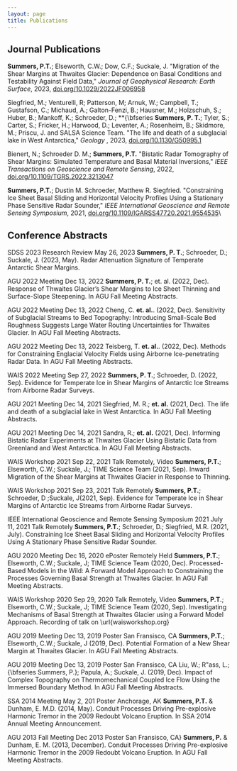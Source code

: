 ```yaml
---
layout: page
title: Publications
---
```

## Journal Publications

**Summers, P.T.**; Elseworth, C.W.; Dow, C.F.; Suckale, J. 
"Migration of the Shear Margins at Thwaites Glacier: Dependence on Basal Conditions and Testability Against Field Data," _Journal of Geophysical Research: Earth Surface_, 2023, [doi.org/10.1029/2022JF006958](https://doi.org/10.1029/2022JF006958) 

Siegfried, M.; Venturelli, R; Patterson, M; Arnuk, W.; Campbell, T.; Gustafson, C.; Michaud, A.; Galton-Fenzi, B.; Hausner, M.; Holzschuh, S.; Huber, B.; Mankoff, K.; Schroeder, D.; **{\bfseries **Summers, P. T.**; Tyler, S.; Carter, S.; Fricker, H.; Harwood, D.; Leventer, A.; Rosenheim, B.; Skidmore, M.; Priscu, J. and SALSA Science Team. "The life and death of a subglacial lake in West Antarctica," _Geology_ , 2023, [doi.org/10.1130/G50995.1](https://doi.org/10.1130/G50995.1) 

Bienert, N.; Schroeder D. M.; **Summers, P.T.**
"Bistatic Radar Tomography of Shear Margins: Simulated Temperature and Basal Material Inversions," _IEEE Transactions on Geoscience and Remote Sensing_, 2022, [doi.org/10.1109/TGRS.2022.3213047](https://doi.org/10.1109/TGRS.2022.3213047) 

**Summers, P.T.**;  Dustin M. Schroeder, Matthew R. Siegfried. 
"Constraining Ice Sheet Basal Sliding and Horizontal Velocity Profiles Using a Stationary Phase Sensitive Radar Sounder," _IEEE International Geoscience and Remote Sensing Symposium_, 2021, [doi.org/10.1109/IGARSS47720.2021.9554535](https://doi.org/10.1109/IGARSS47720.2021.9554535)\\

## Conference Abstracts

SDSS 2023 Research Review
May 26, 2023
**Summers, P. T.**; Schroeder, D.; Suckale, J. (2023, May). Radar Attenuation Signature of Temperate Antarctic Shear Margins.


AGU 2022 Meeting
Dec 13, 2022
**Summers, P. T.**; et. al. (2022, Dec). Response of Thwaites Glacier’s Shear Margins to Ice Sheet Thinning and Surface-Slope Steepening. In AGU Fall Meeting Abstracts.


AGU 2022 Meeting
Dec 13, 2022
Cheng, C. **et. al.**. (2022, Dec). Sensitivity of Subglacial Streams to Bed Topography: Introducing Small-Scale Bed Roughness Suggests Large Water Routing Uncertainties for Thwaites Glacier. In AGU Fall Meeting Abstracts.


AGU 2022 Meeting
Dec 13, 2022
Teisberg, T. **et. al.**. (2022, Dec). Methods for Constraining Englacial Velocity Fields using Airborne Ice-penetrating Radar Data. In AGU Fall Meeting Abstracts.


WAIS 2022 Meeting
Sep 27, 2022
**Summers, P. T.**; Schroeder, D. (2022, Sep). Evidence for Temperate Ice in Shear Margins of Antarctic Ice Streams from Airborne Radar Surveys.


AGU 2021 Meeting
Dec 14, 2021
Siegfried, M. R.; **et. al.** (2021, Dec). The life and death of a subglacial lake in West Antarctica. In AGU Fall Meeting Abstracts.


AGU 2021 Meeting Dec 14, 2021
Sandra, R.; **et. al.** (2021, Dec). Informing Bistatic Radar Experiments at Thwaites Glacier Using Bistatic Data from Greenland and West Antarctica. In AGU Fall Meeting Abstracts.


WAIS Workshop 2021
Sep 22, 2021 Talk Remotely, Video
**Summers, P.T.**; Elseworth, C.W.; Suckale, J.; TIME Science Team (2021, Sep). Inward Migration of the Shear Margins at Thwaites Glacier in Response to Thinning.


WAIS Workshop 2021
Sep 23, 2021 Talk Remotely 
**Summers, P.T.**; Schroeder, D ;Suckale, J(2021, Sep). Evidence for Temperate Ice in Shear Margins of Antarctic Ice Streams from Airborne Radar Surveys.


IEEE International Geoscience and Remote Sensing Symposium 2021
July 11, 2021 Talk Remotely
**Summers, P.T.**; Schroeder, D.; Siegfried, M.R. (2021, July). Constraining Ice Sheet Basal Sliding and Horizontal Velocity Profiles Using A Stationary Phase Sensitive Radar Sounder.


AGU 2020 Meeting
Dec 16, 2020 ePoster Remotely Held
**Summers, P.T.**; Elseworth, C.W.; Suckale, J; TIME Science Team (2020, Dec). Processed-Based Models in the Wild: A Forward Model Approach to Constraining the Processes Governing Basal Strength at Thwaites Glacier. In AGU Fall Meeting Abstracts.


WAIS Workshop 2020
Sep 29, 2020 Talk Remotely, Video
**Summers, P.T.**; Elseworth, C.W.; Suckale, J; TIME Science Team (2020, Sep). Investigating Mechanisms of Basal Strength at Thwaites Glacier using a Forward Model Approach. Recording of talk on \url{waisworkshop.org}


AGU 2019 Meeting
Dec 13, 2019 Poster San Fransisco, CA
**Summers, P.T.**; Elseworth, C.W.; Suckale, J (2019, Dec). Potential Formation of a New Shear Margin at Thwaites Glacier. In AGU Fall Meeting Abstracts.


AGU 2019 Meeting
Dec 13, 2019 Poster San Fransisco, CA
Liu, W.; R\"ass, L.; {\bfseries Summers, P.}; Papula, A.; Suckale, J. (2019, Dec). Impact of Complex Topography on Thermomechanical Coupled Ice Flow Using the Immersed Boundary Method. In AGU Fall Meeting Abstracts.


SSA 2014 Meeting May 2, 201
Poster Anchorage, AK
**Summers, P.T.** & Dunham, E. M.D. (2014, May). Conduit Processes Driving Pre-explosive Harmonic Tremor in the 2009 Redoubt Volcano Eruption. In SSA 2014 Annual Meeting Announcement.


AGU 2013 Fall Meeting Dec 2013
Poster San Fransisco, CA}
**Summers, P.** & Dunham, E. M. (2013, December). Conduit Processes Driving Pre-explosive Harmonic Tremor in the 2009 Redoubt Volcano Eruption. In AGU Fall Meeting Abstracts.
